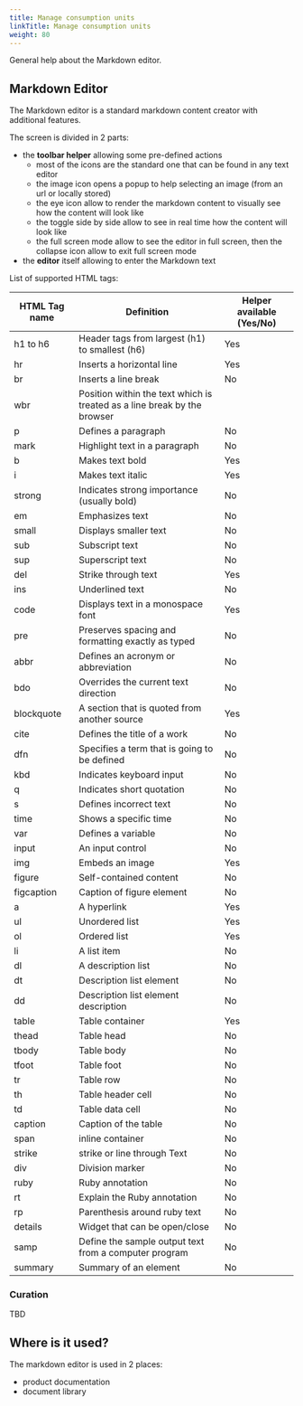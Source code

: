 ```yaml
---
title: Manage consumption units
linkTitle: Manage consumption units
weight: 80
---
```


General help about the Markdown editor.

## Markdown Editor

The Markdown editor is a standard markdown content creator with additional features.

The screen is divided in 2 parts:

* the **toolbar helper** allowing some pre-defined actions
    * most of the icons are the standard one that can be found in any text editor
    * the image icon opens a popup to help selecting an image (from an url or locally stored)
    * the eye icon allow to render the markdown content to visually see how the content will look like
    * the toggle side by side allow to see in real time how the content will look like
    * the full screen mode allow to see the editor in full screen, then the collapse icon allow to exit full screen mode
* the **editor** itself allowing to enter the Markdown text

List of supported HTML tags:

|HTML Tag name | Definition | Helper available (Yes/No) |
|--------------|------------|--------|
| h1 to h6 | Header tags from largest (h1) to smallest (h6) | Yes |
| hr | Inserts a horizontal line | Yes |
| br | Inserts a line break | No |
| wbr | Position within the text which is treated as a line break by the browser| |
| p | Defines a paragraph | No |
| mark | Highlight text in a paragraph | No |
| b | Makes text bold | Yes |
| i | Makes text italic | Yes |
| strong | Indicates strong importance (usually bold) | No |
| em | Emphasizes text | No |
| small | Displays smaller text | No |
| sub | Subscript text | No |
| sup | Superscript text | No |
| del | Strike through text | Yes |
| ins | Underlined text | No |
| code | Displays text in a monospace font | Yes |
| pre | Preserves spacing and formatting exactly as typed | No |
| abbr | Defines an acronym or abbreviation | No |
| bdo | Overrides the current text direction | No |
| blockquote | A section that is quoted from another source | Yes |
| cite | Defines the title of a work | No |
| dfn | Specifies a term that is going to be defined | No |
| kbd | Indicates keyboard input | No |
| q | Indicates short quotation | No |
| s | Defines incorrect text | No |
| time | Shows a specific time | No |
| var | Defines a variable | No |
| input | An input control | No |
| img | Embeds an image | Yes |
| figure | Self-contained content | No |
| figcaption | Caption of figure element | No |
| a | A hyperlink | Yes |
| ul | Unordered list | Yes |
| ol | Ordered list | Yes |
| li | A list item | No |
| dl | A description list | No |
| dt | Description list element | No |
| dd | Description list element description | No |
| table | Table container | Yes |
| thead | Table head | No |
| tbody | Table body | No |
| tfoot | Table foot | No |
| tr | Table row | No |
| th | Table header cell | No |
| td | Table data cell | No|
| caption | Caption of the table | No |
| span | inline container | No |
| strike | strike or line through Text | No |
| div | Division marker | No |
| ruby | Ruby annotation | No |
| rt | Explain the Ruby annotation | No |
| rp | Parenthesis around ruby text | No |
| details | Widget that can be open/close | No |
| samp | Define the sample output text from a computer program | No |
| summary | Summary of an element | No |

### Curation

TBD

## Where is it used?

The markdown editor is used in 2 places:

* product documentation
* document library